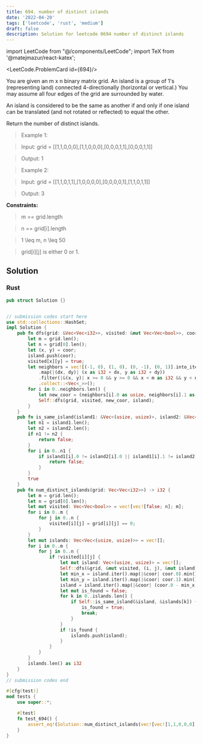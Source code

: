 ```yaml
---
title: 694. number of distinct islands
date: '2022-04-20'
tags: ['leetcode', 'rust', 'medium']
draft: false
description: Solution for leetcode 0694 number of distinct islands
---
```

import LeetCode from "@/components/LeetCode";
import TeX from '@matejmazur/react-katex';

<LeetCode.ProblemCard id={694}/>

You are given an m x n binary matrix grid. An island is a group of 1's (representing land) connected 4-directionally (horizontal or vertical.) You may assume all four edges of the grid are surrounded by water.



An island is considered to be the same as another if and only if one island can be translated (and not rotated or reflected) to equal the other.



Return the number of distinct islands.



 



 > Example 1:





 > Input: grid <TeX>=</TeX> [[1,1,0,0,0],[1,1,0,0,0],[0,0,0,1,1],[0,0,0,1,1]]

 > Output: 1

 > Example 2:





 > Input: grid <TeX>=</TeX> [[1,1,0,1,1],[1,0,0,0,0],[0,0,0,0,1],[1,1,0,1,1]]

 > Output: 3

 



**Constraints:**



 > m <TeX>=</TeX><TeX>=</TeX> grid.length

 > n <TeX>=</TeX><TeX>=</TeX> grid[i].length

 > 1 <TeX>\leq</TeX> m, n <TeX>\leq</TeX> 50

 > grid[i][j] is either 0 or 1.


## Solution
### Rust
```rust
pub struct Solution {}


// submission codes start here
use std::collections::HashSet;
impl Solution {
    pub fn dfs(grid: &Vec<Vec<i32>>, visited: &mut Vec<Vec<bool>>, coor: (usize, usize), island: &mut Vec<(usize, usize)>) {
        let m = grid.len();
        let n = grid[0].len();
        let (x, y) = coor;
        island.push(coor);
        visited[x][y] = true;
        let neighbors = vec![(-1, 0), (1, 0), (0, -1), (0, 1)].into_iter()
            .map(|(dx, dy)| (x as i32 + dx, y as i32 + dy))
            .filter(|&(x, y)| x >= 0 && y >= 0 && x < m as i32 && y < n as i32 && !visited[x as usize][y as usize])
            .collect::<Vec<_>>();
        for i in 0..neighbors.len() {
            let new_coor = (neighbors[i].0 as usize, neighbors[i].1 as usize);
            Self::dfs(grid, visited, new_coor, island);
        }
    }
    pub fn is_same_island(island1: &Vec<(usize, usize)>, island2: &Vec<(usize, usize)>) -> bool {
        let n1 = island1.len();
        let n2 = island2.len();
        if n1 != n2 {
            return false;
        }
        for i in 0..n1 {
            if island1[i].0 != island2[i].0 || island1[i].1 != island2[i].1 {
                return false;
            }
        }
        true
    }
    pub fn num_distinct_islands(grid: Vec<Vec<i32>>) -> i32 {
        let m = grid.len();
        let n = grid[0].len();
        let mut visited: Vec<Vec<bool>> = vec![vec![false; n]; m];
        for i in 0..m {
            for j in 0..n {
                visited[i][j] = grid[i][j] == 0;
            }
        }
        let mut islands: Vec<Vec<(usize, usize)>> = vec![];
        for i in 0..m {
            for j in 0..n {
                if !visited[i][j] {
                    let mut island: Vec<(usize, usize)> = vec![];
                    Self::dfs(&grid, &mut visited, (i, j), &mut island);
                    let min_x = island.iter().map(|&coor| coor.0).min().unwrap();
                    let min_y = island.iter().map(|&coor| coor.1).min().unwrap();
                    island = island.iter().map(|&coor| (coor.0 - min_x, coor.1 - min_y)).collect::<Vec<_>>();
                    let mut is_found = false;
                    for k in 0..islands.len() {
                        if Self::is_same_island(&island, &islands[k]) {
                            is_found = true;
                            break;
                        }
                    }
                    if !is_found {
                        islands.push(island);                        
                    }
                }
            }
        }
        islands.len() as i32
    }
}
// submission codes end

#[cfg(test)]
mod tests {
    use super::*;

    #[test]
    fn test_694() {
        assert_eq!(Solution::num_distinct_islands(vec![vec![1,1,0,0,0],vec![1,1,0,0,0],vec![0,0,0,1,1],vec![0,0,0,1,1]]), 1);
    }
}

```
